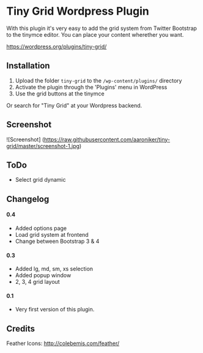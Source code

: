 # Tiny Grid Wordpress Plugin

With this plugin it's very easy to add the grid system from Twitter Bootstrap to the tinymce editor.
You can place your content wherether you want.

https://wordpress.org/plugins/tiny-grid/

## Installation

1. Upload the folder `tiny-grid` to the `/wp-content/plugins/` directory
2. Activate the plugin through the 'Plugins' menu in WordPress
3. Use the grid buttons at the tinymce

Or search for "Tiny Grid" at your Wordpress backend.

## Screenshot

![Screenshot] (https://raw.githubusercontent.com/aaroniker/tiny-grid/master/screenshot-1.jpg)

## ToDo

* Select grid dynamic

## Changelog

#### 0.4
* Added options page
* Load grid system at frontend
* Change between Bootstrap 3 & 4

#### 0.3
* Added lg, md, sm, xs selection
* Added popup window
* 2, 3, 4 grid layout

#### 0.1
* Very first version of this plugin.

## Credits
Feather Icons: http://colebemis.com/feather/
